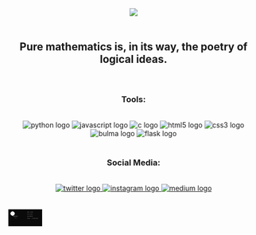 <div align="center">
  <img height="200" src="https://i.pinimg.com/originals/c1/0e/31/c10e31d576bcafd2bf461d42271e4705.jpg"  />
</div>

<br/>

<h2 align="center">Pure mathematics is, in its way, the poetry of logical ideas.</h2>

<br/>

<h3 align="center">Tools:</h3>

<br/>

<div align="center">
  <img src="https://cdn.jsdelivr.net/gh/devicons/devicon/icons/python/python-original.svg" height="40" alt="python logo" />
  <img src="https://cdn.jsdelivr.net/gh/devicons/devicon/icons/javascript/javascript-original.svg" height="40" alt="javascript logo" />
  <img src="https://cdn.jsdelivr.net/gh/devicons/devicon/icons/c/c-original.svg" height="40" alt="c logo" />
  <img src="https://cdn.jsdelivr.net/gh/devicons/devicon/icons/html5/html5-original.svg" height="40" alt="html5 logo" />
  <img src="https://cdn.jsdelivr.net/gh/devicons/devicon/icons/css3/css3-original.svg" height="40" alt="css3 logo" />
  <img src="https://cdn.jsdelivr.net/gh/devicons/devicon/icons/bulma/bulma-plain.svg" height="40" alt="bulma logo" />
  <img src="https://cdn.jsdelivr.net/gh/devicons/devicon/icons/flask/flask-original.svg" height="40" alt="flask logo" />
</div>

<br/>

<h3 align="center">Social Media:</h3>

<br/>

<div align="center">
  <a href="https://twitter.com/untitledmaster0" target="_blank">
    <img src="https://raw.githubusercontent.com/maurodesouza/profile-readme-generator/master/src/assets/icons/social/twitter/default.svg" height="34" alt="twitter logo" />
  </a>
  <a href="https://www.instagram.com/untitledmaster/" target="_blank">
    <img src="https://raw.githubusercontent.com/maurodesouza/profile-readme-generator/master/src/assets/icons/social/instagram/default.svg" height="34" alt="instagram logo" />
  </a>
  <a href="https://medium.com/@untitledmaster16" target="_blank">
    <img src="https://raw.githubusercontent.com/maurodesouza/profile-readme-generator/master/src/assets/icons/social/medium/default.svg" height="34" alt="medium logo" />
  </a>
</div>

<br/>


<br/>
  <a href="https://medium.com/@untitledmaster16" target="_blank">
    <img src="https://github.com/Untitled-Master/LichessBio/blob/main/test.svg" height="34" alt="medium logo" />
  </a>


